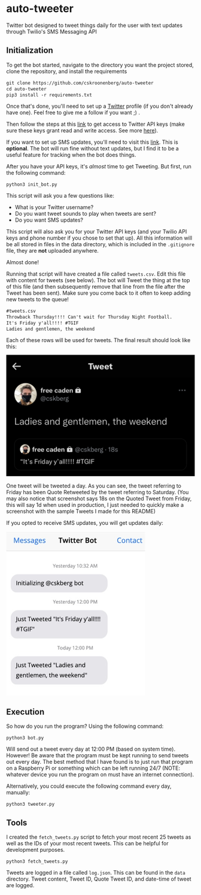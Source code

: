 # auto-tweeter

Twitter bot designed to tweet things daily for the user with text updates through Twilio's SMS Messaging API

## Initialization ##

To get the bot started, navigate to the directory you want the project stored, clone the repository, and install the requirements
```
git clone https://github.com/cskroonenberg/auto-tweeter
cd auto-tweeter
pip3 install -r requirements.txt
```
Once that's done, you'll need to set up a [Twitter](https://twitter.com/cskberg) profile (if you don't already have one). Feel free to give me a follow if you want ;) .

Then follow the steps at this [link](https://developer.twitter.com/en/docs/twitter-api/getting-started/getting-access-to-the-twitter-api) to get access to Twitter API keys (make sure these keys grant read and write access. See more [here](https://developer.twitter.com/en/docs/apps/app-permissions)).

If you want to set up SMS updates, you'll need to visit this [link](https://www.twilio.com/docs/sms/quickstart/python). This is <b>optional</b>. The bot will run fine without text updates, but I find it to be a useful feature for tracking when the bot does things.

After you have your API keys, it's <i>almost</i> time to get Tweeting. But first, run the following command:
```
python3 init_bot.py
```
This script will ask you a few questions like:
* What is your Twitter username?
* Do you want tweet sounds to play when tweets are sent?
* Do you want SMS updates?

This script will also ask you for your Twitter API keys (and your Twilio API keys and phone number if you chose to set that up). All this information will be all stored in files in the data directory, which is included in the `.gitignore` file, they are <b>not</b> uploaded anywhere.

Almost done!

Running that script will have created a file called ``tweets.csv``. Edit this file with content for tweets (see below). The bot will Tweet the thing at the top of this file (and then subsequently remove that line from the file after the Tweet has been sent). Make sure you come back to it often to keep adding new tweets to the queue!
```
#tweets.csv
Throwback Thursday!!!! Can't wait for Thursday Night Football.
It's Friday y'all!!!! #TGIF
Ladies and gentlemen, the weekend
```
Each of these rows will be used for tweets.
The final result should look like this:

<img src="assets/doc/example_tweet.jpg">

One tweet will be tweeted a day. As you can see, the tweet referring to Friday has been Quote Retweeted by the tweet referring to Saturday. (You may also notice that screenshot says 18s on the Quoted Tweet from Friday, this will say 1d when used in production, I just needed to quickly make a screenshot with the sample Tweets I made for this README)

If you opted to receive SMS updates, you will get updates daily:

<img src="assets/doc/example_SMS.jpg">

## Execution ##

So how do you run the program? Using the following command:
```
python3 bot.py
```
Will send out a tweet every day at 12:00 PM (based on system time). However! Be aware that the program must be kept running to send tweets out every day. The best method that I have found is to just run that program on a Raspberry Pi or something which can be left running 24/7 (NOTE: whatever device you run the program on must have an internet connection).

Alternatively, you could execute the following command every day, manually:
```
python3 tweeter.py
```

## Tools ##

I created the `fetch_tweets.py` script to fetch your most recent 25 tweets as well as the IDs of your most recent tweets. This can be helpful for development purposes.
```
python3 fetch_tweets.py
```
Tweets are logged in a file called `log.json`. This can be found in the `data` directory. Tweet content, Tweet ID, Quote Tweet ID, and date-time of tweet are logged.
